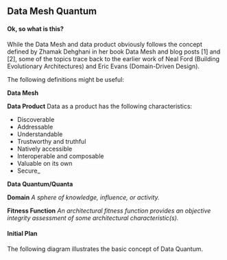 ## Data Mesh Quantum

#### Ok, so what is this?

While the Data Mesh and data product obviously follows the concept defined by Zhamak Dehghani in her book Data Mesh and blog posts [1] and [2], some of the topics trace back to the earlier work of Neal Ford (Building Evolutionary Architectures) and Eric Evans (Domain-Driven Design).

The following definitions might be useful:

**Data Mesh**

**Data Product**
Data as a product has the following characteristics:
+ Discoverable
+ Addressable
+ Understandable
+ Trustworthy and truthful
+ Natively accessible
+ Interoperable and composable
+ Valuable on its own
+ Secure_

**Data Quantum/Quanta**

**Domain**
_A sphere of knowledge, influence, or activity._

**Fitness Function**
_An architectural fitness function provides an objective integrity assessment of some architectural characteristic(s)._

#### Initial Plan

The following diagram illustrates the basic concept of Data Quantum.



